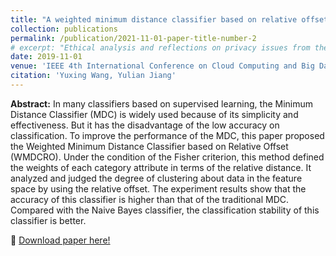 ```yaml
---
title: "A weighted minimum distance classifier based on relative offset"
collection: publications
permalink: /publication/2021-11-01-paper-title-number-2
# excerpt: "Ethical analysis and reflections on privacy issues from the perspective of hardware and software. <br/><img src='/images/eth.jpg' width=300>"
date: 2019-11-01
venue: 'IEEE 4th International Conference on Cloud Computing and Big Data Analysis (ICCCBDA)'
citation: 'Yuxing Wang, Yulian Jiang'
---
```

**Abstract:** In many classifiers based on supervised learning, the Minimum Distance Classifier (MDC) is widely used because of its simplicity and effectiveness. But it has the disadvantage of the low accuracy on classification. To improve the performance of the MDC, this paper proposed the Weighted Minimum Distance Classifier based on Relative Offset (WMDCRO). Under the condition of the Fisher criterion, this method defined the weights of each category attribute in terms of the relative distance. It analyzed and judged the degree of clustering about data in the feature space by using the relative offset. The experiment results show that the accuracy of this classifier is higher than that of the traditional MDC. Compared with the Naive Bayes classifier, the classification stability of this classifier is better.

&#x1F4C2; [Download paper here!](https://ieeexplore.ieee.org/abstract/document/8725734)<br />